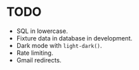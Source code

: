 # TODO

- SQL in lowercase.
- Fixture data in database in development.
- Dark mode with `light-dark()`.
- Rate limiting.
- Gmail redirects.
